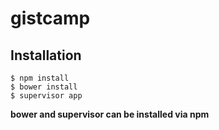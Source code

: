 # gistcamp #

## Installation
	$ npm install
	$ bower install
	$ supervisor app

**bower and supervisor can be installed via npm**




